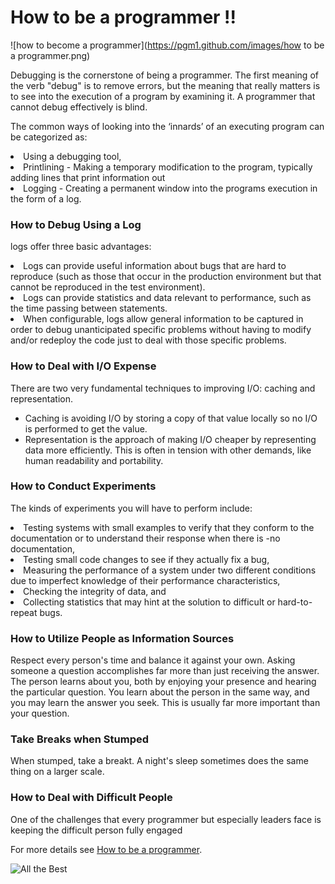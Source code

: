 # How to be a programmer !!
![how to become a programmer](https://pgm1.github.com/images/how to be a programmer.png)

Debugging	is	the	cornerstone	of	being	a	programmer.	The	first	meaning	of	the	verb	"debug" is	to	remove	errors,	but	the	meaning	that	really	matters	is	to	see	into	the	execution	of	a program	by	examining	it.	A	programmer	that	cannot	debug	effectively	is	blind.


The	common	ways	of	looking	into	the	‘innards’	of	an	executing	program	can	be	categorized as:
<li>Using	a	debugging	tool,</li>
<li>Printlining	-	Making	a	temporary	modification	to	the	program,	typically	adding	lines	that print	information	out</li>
<li>Logging	-	Creating	a	permanent	window	into	the	programs	execution	in	the	form	of	a log.</li>

### How	to	Debug	Using	a	Log

logs	offer	three	basic	advantages:
<li> Logs	can	provide	useful	information	about	bugs	that	are	hard	to	reproduce	(such	as those	that	occur	in	the	production	        environment	but	that	cannot	be	reproduced	in	the	test environment).</li>
<li> Logs	can	provide	statistics	and	data	relevant	to	performance,	such	as	the	time	passing between	statements.</li>
<li> When	configurable,	logs	allow	general	information	to	be	captured	in	order	to	debug unanticipated	specific	problems	without      having	to	modify	and/or	redeploy	the	code	just to	deal	with	those	specific	problems.</li>

### How to	Deal	with	I/O	Expense

There	are	two	very	fundamental	techniques	to	improving	I/O:	caching	and	representation.
- Caching	is	avoiding	I/O by	storing	a copy	of	that	value	locally	so	no	I/O	is	performed	to	get	the	value.
- Representation	is	the	approach	of	making	I/O	cheaper	by	representing	data	more	efficiently. This	is	often	in	tension	with	other	demands,	like	human	readability	and	portability. 

### How	to	Conduct	Experiments
The	kinds	of	experiments	you	will	have	to	perform	include:
<li> Testing	systems	with	small	examples	to	verify	that	they	conform	to	the	documentation	or to	understand	their	response	when	there	is	-no	documentation, </li>
<li> Testing	small	code	changes	to	see	if	they	actually	fix	a	bug,</li>
<li>Measuring	the	performance	of	a	system	under	two	different	conditions	due	to	imperfect knowledge	of	their	performance	characteristics,</li> 
<li>Checking	the	integrity	of	data,	and </li>
<li>Collecting	statistics	that	may	hint	at	the	solution	to	difficult	or	hard-to-repeat	bugs.</li>

### How	to	Utilize	People	as	Information Sources

Respect	every	person's	time	and	balance	it	against	your	own.	Asking	someone	a	question accomplishes	far	more	than	just	receiving	the	answer.	The	person	learns	about	you,	both	by enjoying	your	presence	and	hearing	the	particular	question.	You	learn about	the	person	in the	same	way,	and	you	may	learn	the	answer	you	seek.	This	is	usually	far	more	important than	your	question.

### Take	Breaks	when	Stumped

When	stumped,	take	a	breakt.	A	night's	sleep	sometimes	does	the same	thing	on	a	larger	scale.

### How	to	Deal	with	Difficult	People

One	of	the	challenges	that	every	programmer	but	especially	leaders	face	is	keeping	the difficult	person	fully	engaged

For more details see [How to be a programmer](https://www.gitbook.com/book/braydie/how-to-be-a-programmer/details).

  ![All the Best]()

